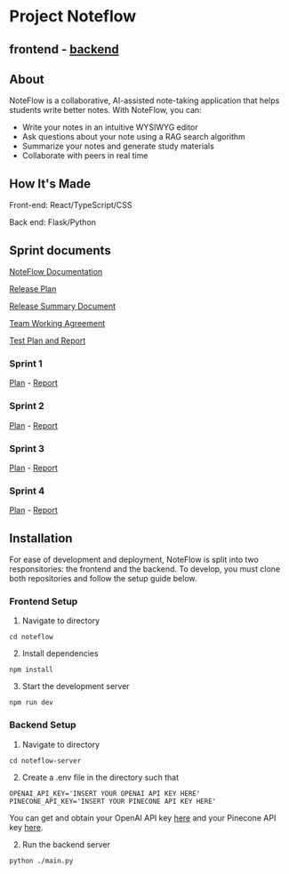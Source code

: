 # Project Noteflow

## frontend - [backend](https://github.com/cse115a-noteflow/noteflow-server)

## About

NoteFlow is a collaborative, AI-assisted note-taking application that helps students write better notes. With NoteFlow, you can:

- Write your notes in an intuitive WYSIWYG editor
- Ask questions about your note using a RAG search algorithm
- Summarize your notes and generate study materials
- Collaborate with peers in real time

## How It's Made

Front-end: React/TypeScript/CSS

Back end: Flask/Python

## Sprint documents

[NoteFlow Documentation](https://docs.google.com/document/d/1apgeUhuhTmZuvbXjyUDMndzmLnjszHI40QN3zdb2y-k/edit?usp=drive_link)

[Release Plan](https://docs.google.com/document/d/1xNzNOO3OpgY8iJo6iz-oUPiOAAjG51xZuaQ-Exrfwbo/edit?usp=drive_link)

[Release Summary Document](https://docs.google.com/document/d/1OnINDLGwsQ0M9hNGFtjMiSMJ6xYOMk40kBS_vZS1EiU/edit?usp=drive_link)

[Team Working Agreement](https://docs.google.com/document/d/1EOXbsJgJxRtg2YFC0VrF5A-6bGKTx-ECzM2KSVpZMEE/edit?usp=drive_link)

[Test Plan and Report](https://docs.google.com/document/d/1PSVvdXDrIlas4TW9RhsyzyhePX0TngffWDdYccL0Nk4/edit?usp=drive_link)

### Sprint 1

[Plan](https://docs.google.com/document/d/1loa6fGXcIXrFTUA6KJPhRvdJtLQcSe0undwLCQbRndg/edit?usp=drive_link) - [Report](https://docs.google.com/document/d/19ui4pXgEIA7mrR7CTtZwEhv26s-boThUUkut15n4Jxw/edit?usp=drive_link)

### Sprint 2

[Plan](https://docs.google.com/document/d/1DD1B4E8OdTSMEvLbnMSIZuXRaTbERRHZDE9Jdue7fVc/edit?usp=drive_link) - [Report](https://docs.google.com/document/d/1Gr27ZHq9H1Lw3iL0xAL1Io4EMifuWmxcXPOXahLw2QA/edit?usp=drive_link)

### Sprint 3

[Plan](https://docs.google.com/document/d/1KPFvcpfqiuYOW33uDAr7t7_XV2Vd6W83a6QSP03xyjs/edit?usp=drive_link) - [Report](https://docs.google.com/document/d/1jS5K2zw4MlGIsYaV7gsyWzUj_v3b5P1RxPXaMYrJZls/edit?usp=drive_link)

### Sprint 4

[Plan](https://docs.google.com/document/d/1aluhp5dha3hJPlp6xVaU0jHhoBd_ctvoYrmzOgFxUk0/edit?usp=drive_link) - [Report](https://docs.google.com/document/d/1kSiaAFphQTQ3K202nGPYTwmL69niLzmDwR5JzMmlCAE/edit?usp=drive_link)

## Installation

For ease of development and deployment, NoteFlow is split into two responsitories: the frontend and the backend. To develop, you must clone both repositories and follow the setup guide below.

### Frontend Setup

1. Navigate to directory

```
cd noteflow
```

2. Install dependencies

```
npm install
```

3. Start the development server

```
npm run dev
```

### Backend Setup

1. Navigate to directory

```
cd noteflow-server
```

2.  Create a .env file in the directory such that

```
OPENAI_API_KEY='INSERT YOUR OPENAI API KEY HERE'
PINECONE_API_KEY='INSERT YOUR PINECONE API KEY HERE'
```

You can get and obtain your OpenAI API key [here](https://platform.openai.com/api-keys) and your Pinecone API key [here](https://docs.pinecone.io/guides/projects/manage-api-keys).

2. Run the backend server

```
python ./main.py
```
